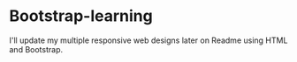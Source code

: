 # Bootstrap-learning


I'll update my multiple responsive web designs later on Readme using HTML and Bootstrap.
